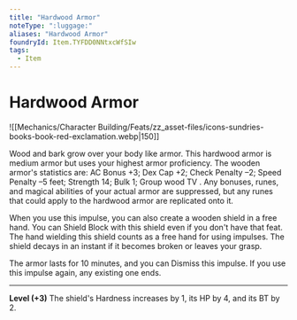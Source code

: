 ```yaml
---
title: "Hardwood Armor"
noteType: ":luggage:"
aliases: "Hardwood Armor"
foundryId: Item.TYFDD0NNtxcWfSIw
tags:
  - Item
---
```


# Hardwood Armor
![[Mechanics/Character Building/Feats/zz_asset-files/icons-sundries-books-book-red-exclamation.webp|150]]

Wood and bark grow over your body like armor. This hardwood armor is medium armor but uses your highest armor proficiency. The wooden armor's statistics are: AC Bonus +3; Dex Cap +2; Check Penalty –2; Speed Penalty –5 feet; Strength 14; Bulk 1; Group wood TV . Any bonuses, runes, and magical abilities of your actual armor are suppressed, but any runes that could apply to the hardwood armor are replicated onto it.

When you use this impulse, you can also create a wooden shield in a free hand. You can Shield Block with this shield even if you don't have that feat. The hand wielding this shield counts as a free hand for using impulses. The shield decays in an instant if it becomes broken or leaves your grasp.

The armor lasts for 10 minutes, and you can Dismiss this impulse. If you use this impulse again, any existing one ends.

* * *

**Level (+3)** The shield's Hardness increases by 1, its HP by 4, and its BT by 2.
